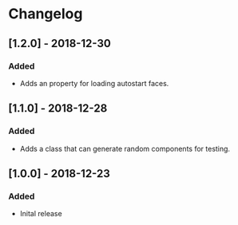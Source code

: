 # Changelog

## [1.2.0] - 2018-12-30
### Added
- Adds an property for loading autostart faces.

## [1.1.0] - 2018-12-28
### Added
- Adds a class that can generate random components for testing.

## [1.0.0] - 2018-12-23
### Added
- Inital release